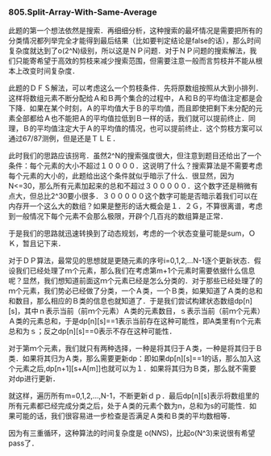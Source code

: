 ### 805.Split-Array-With-Same-Average

此题的第一个想法依然是搜索．再细细分析，这种搜索的最坏情况是需要把所有的分类情况都列举完全才能得到最后结果（比如要判定结论是false的话），那么时间复杂度就达到了o(2^N)级别，所以这是ＮＰ问题．对于ＮＰ问题的搜索解法，我们只能寄希望于高效的剪枝来减少搜索范围，但需要注意一般而言剪枝并不能从根本上改变时间复杂度．

此题的ＤＦＳ解法，可以考虑这么一个剪枝条件．先将原数组按照从大到小排列．这样将数组元素不断分配给Ａ和Ｂ两个集合的过程中，Ａ和Ｂ的平均值注定都是会下降．如果在某个时刻，Ａ的平均值大于Ｂ的平均值，而且即使把剩下未分配的元素全部都给Ａ也不能把Ａ的平均值拉低到Ｂ一样的话，我们就可以提前终止．同理，Ｂ的平均值注定大于Ａ的平均值的情况，也可以提前终止．这个剪枝方案可以通过67/87测例，但是还是ＴＬＥ．

此时我们的思路应该拐弯．虽然2^N的搜索强度很大，但注意到题目还给出了一个条件：每个元素的大小不超过１００００．这说明了什么？搜索算法是不需要考虑每个元素的大小的，此题给出这个条件就似乎暗示了什么．很显然，因为N<=30，那么所有元素加起来的总和不超过３０００００．这个数字还是稍微有点大，但总比2^30要小很多．３０００００这个数字可能是否暗示着我们可以在内存开一个这么大的数组？如果是整形的话大概会是１．２Ｇ，不算很离谱，考虑到一般情况下每个元素不会那么极限，开辟个几百兆的数组算是正常．

于是我们的思路就迅速转换到了动态规划，考虑的一个状态变量可能是sum，ＯＫ，暂且记下来．

对于ＤＰ算法，最常见的思想就是更随元素的序号i=0,1,2,...N-1逐个更新状态．假设我们已经处理了ｍ个元素，那么我们在考虑第m+1个元素时需要依据什么信息呢？显然，我们想知道前面这ｍ个元素已经是怎么分类的．对于那些已经处理了的ｍ个元素，我们势必已经做了分类，一个Ａ类，一个Ｂ类，如果知道了Ａ类的总和和数目，那么相应的Ｂ类的信息也就知道了．于是我们尝试构建状态数组dp[n][s]，其中ｎ表示当前（前ｍ个元素）Ａ类的元素数目，ｓ表示当前（前ｍ个元素）Ａ类的元素总和，于是dp[n][s]==1表示当前存在这种可能性，即A类里有n个元素总和为ｓ；反之dp[n][s]==0表示不存在这种可能性．

对于第ｍ个元素，我们就只有两种选择，一种是将其归于Ａ类，一种是将其归于Ｂ类．如果将其归为Ａ类，那么需要更新dp：即如果dp[n][s]==1的话，那么加入这个元素之后,dp[n+1][s+A[m]]也就可以为１．如果将其归为Ｂ类，那么就不需要对dp进行更新．

就这样，遍历所有m=0,1,2,...,N-1，不断更新ｄｐ．最后dp[n][s]表示将数组里的所有元素都已经完成分类之后，处于Ａ类的元素个数为n，总和为s的可能性．如果可能的话，我们很容易进一步检查是否满足Ａ类和Ｂ类的平均数相等．

因为有三重循环，这种算法的时间复杂度是 o(N*N*S)，比起o(N^3)来说很有希望pass了．
